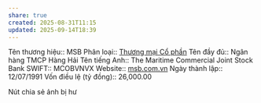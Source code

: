 ```yaml
---
share: true
created: 2025-08-31T11:15
updated: 2025-09-14T18:39
---
```

Tên thương hiệu:: MSB
Phân loại:: [Thương mại Cổ phần](Th%C6%B0%C6%A1ng%20m%E1%BA%A1i%20C%E1%BB%95%20ph%E1%BA%A7n.md)
Tên đầy đủ:: Ngân hàng TMCP Hàng Hải
Tên tiếng Anh:: The Maritime Commercial Joint Stock Bank
SWIFT:: MCOBVNVX
Website:: [msb.com.vn](msb.com.vn)
Ngày thành lập:: 12/07/1991
Vốn điều lệ (tỷ đồng):: 26,000.00

Nút chia sẻ ảnh bị hư
